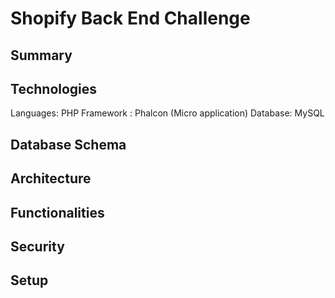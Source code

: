# Shopify Back End Challenge

## Summary


## Technologies

Languages: PHP
Framework : Phalcon (Micro application)
Database: MySQL

## Database Schema


## Architecture


## Functionalities


## Security


## Setup


